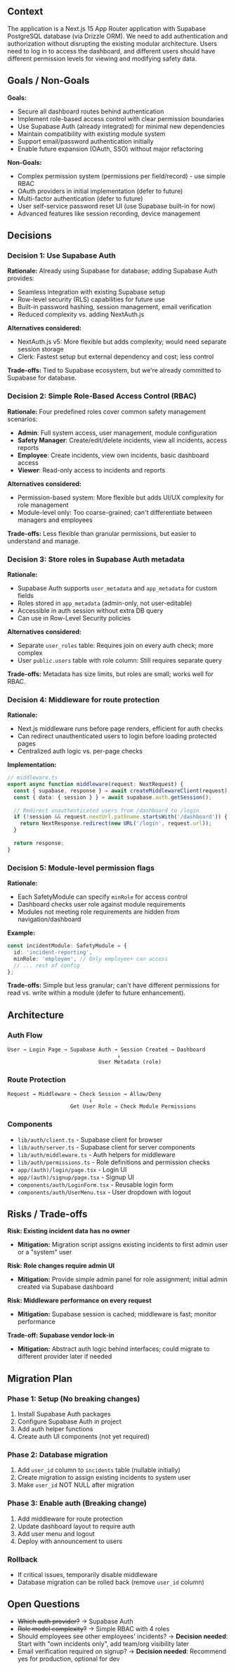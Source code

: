 ## Context

The application is a Next.js 15 App Router application with Supabase PostgreSQL database (via Drizzle ORM). We need to add authentication and authorization without disrupting the existing modular architecture. Users need to log in to access the dashboard, and different users should have different permission levels for viewing and modifying safety data.

## Goals / Non-Goals

**Goals:**
- Secure all dashboard routes behind authentication
- Implement role-based access control with clear permission boundaries
- Use Supabase Auth (already integrated) for minimal new dependencies
- Maintain compatibility with existing module system
- Support email/password authentication initially
- Enable future expansion (OAuth, SSO) without major refactoring

**Non-Goals:**
- Complex permission system (permissions per field/record) - use simple RBAC
- OAuth providers in initial implementation (defer to future)
- Multi-factor authentication (defer to future)
- User self-service password reset UI (use Supabase built-in for now)
- Advanced features like session recording, device management

## Decisions

### Decision 1: Use Supabase Auth
**Rationale:** Already using Supabase for database; adding Supabase Auth provides:
- Seamless integration with existing Supabase setup
- Row-level security (RLS) capabilities for future use
- Built-in password hashing, session management, email verification
- Reduced complexity vs. adding NextAuth.js

**Alternatives considered:**
- NextAuth.js v5: More flexible but adds complexity; would need separate session storage
- Clerk: Fastest setup but external dependency and cost; less control

**Trade-offs:** Tied to Supabase ecosystem, but we're already committed to Supabase for database.

### Decision 2: Simple Role-Based Access Control (RBAC)
**Rationale:** Four predefined roles cover common safety management scenarios:
- **Admin**: Full system access, user management, module configuration
- **Safety Manager**: Create/edit/delete incidents, view all incidents, access reports
- **Employee**: Create incidents, view own incidents, basic dashboard access
- **Viewer**: Read-only access to incidents and reports

**Alternatives considered:**
- Permission-based system: More flexible but adds UI/UX complexity for role management
- Module-level only: Too coarse-grained; can't differentiate between managers and employees

**Trade-offs:** Less flexible than granular permissions, but easier to understand and manage.

### Decision 3: Store roles in Supabase Auth metadata
**Rationale:**
- Supabase Auth supports `user_metadata` and `app_metadata` for custom fields
- Roles stored in `app_metadata` (admin-only, not user-editable)
- Accessible in auth session without extra DB query
- Can use in Row-Level Security policies

**Alternatives considered:**
- Separate `user_roles` table: Requires join on every auth check; more complex
- User `public.users` table with role column: Still requires separate query

**Trade-offs:** Metadata has size limits, but roles are small; works well for RBAC.

### Decision 4: Middleware for route protection
**Rationale:**
- Next.js middleware runs before page renders, efficient for auth checks
- Can redirect unauthenticated users to login before loading protected pages
- Centralized auth logic vs. per-page checks

**Implementation:**
```typescript
// middleware.ts
export async function middleware(request: NextRequest) {
  const { supabase, response } = await createMiddlewareClient(request);
  const { data: { session } } = await supabase.auth.getSession();
  
  // Redirect unauthenticated users from /dashboard to /login
  if (!session && request.nextUrl.pathname.startsWith('/dashboard')) {
    return NextResponse.redirect(new URL('/login', request.url));
  }
  
  return response;
}
```

### Decision 5: Module-level permission flags
**Rationale:**
- Each SafetyModule can specify `minRole` for access control
- Dashboard checks user role against module requirements
- Modules not meeting role requirements are hidden from navigation/dashboard

**Example:**
```typescript
const incidentModule: SafetyModule = {
  id: 'incident-reporting',
  minRole: 'employee', // Only employee+ can access
  // ... rest of config
};
```

**Trade-offs:** Simple but less granular; can't have different permissions for read vs. write within a module (defer to future enhancement).

## Architecture

### Auth Flow
```
User → Login Page → Supabase Auth → Session Created → Dashboard
                                   ↓
                             User Metadata (role)
```

### Route Protection
```
Request → Middleware → Check Session → Allow/Deny
                          ↓
                    Get User Role → Check Module Permissions
```

### Components
- `lib/auth/client.ts` - Supabase client for browser
- `lib/auth/server.ts` - Supabase client for server components
- `lib/auth/middleware.ts` - Auth helpers for middleware
- `lib/auth/permissions.ts` - Role definitions and permission checks
- `app/(auth)/login/page.tsx` - Login UI
- `app/(auth)/signup/page.tsx` - Signup UI
- `components/auth/LoginForm.tsx` - Reusable login form
- `components/auth/UserMenu.tsx` - User dropdown with logout

## Risks / Trade-offs

**Risk: Existing incident data has no owner**
- **Mitigation:** Migration script assigns existing incidents to first admin user or a "system" user

**Risk: Role changes require admin UI**
- **Mitigation:** Provide simple admin panel for role assignment; initial admin created via Supabase dashboard

**Risk: Middleware performance on every request**
- **Mitigation:** Supabase session is cached; middleware is fast; monitor performance

**Trade-off: Supabase vendor lock-in**
- **Mitigation:** Abstract auth logic behind interfaces; could migrate to different provider later if needed

## Migration Plan

### Phase 1: Setup (No breaking changes)
1. Install Supabase Auth packages
2. Configure Supabase Auth in project
3. Add auth helper functions
4. Create auth UI components (not yet required)

### Phase 2: Database migration
1. Add `user_id` column to `incidents` table (nullable initially)
2. Create migration to assign existing incidents to system user
3. Make `user_id` NOT NULL after migration

### Phase 3: Enable auth (Breaking change)
1. Add middleware for route protection
2. Update dashboard layout to require auth
3. Add user menu and logout
4. Deploy with announcement to users

### Rollback
- If critical issues, temporarily disable middleware
- Database migration can be rolled back (remove `user_id` column)

## Open Questions

- ~~Which auth provider?~~ → Supabase Auth
- ~~Role model complexity?~~ → Simple RBAC with 4 roles
- Should employees see other employees' incidents? → **Decision needed**: Start with "own incidents only", add team/org visibility later
- Email verification required on signup? → **Decision needed**: Recommend yes for production, optional for dev

